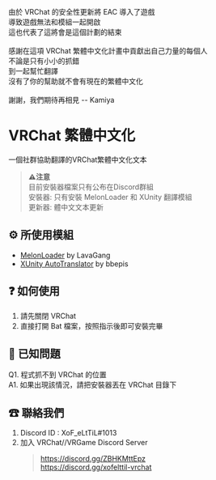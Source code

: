 由於 VRChat 的安全性更新將 EAC 導入了遊戲\
導致遊戲無法和模組一起開啟\
這也代表了這將會是這個計劃的結束\
\
感謝在這項 VRChat 繁體中文化計畫中貢獻出自己力量的每個人\
不論是只有小小的抓錯\
到一起幫忙翻譯\
沒有了你的幫助就不會有現在的繁體中文化\
\
謝謝，我們期待再相見 -- Kamiya

# VRChat 繁體中文化

一個社群協助翻譯的VRChat繁體中文化文本

> **⚠️注意**\
> 目前安裝器檔案只有公布在Discord群組\
> 安裝器: 只有安裝 MelonLoader 和 XUnity 翻譯模組\
> 更新器: 體中文文本更新

## ⚙️ 所使用模組
* [MelonLoader](https://github.com/LavaGang/MelonLoader) by LavaGang
* [XUnity AutoTranslator](https://github.com/bbepis/XUnity.AutoTranslator) by bbepis

## ❓ 如何使用
1. 請先關閉 VRChat  
2. 直接打開 Bat 檔案，按照指示後即可安裝完畢

## 🔧 已知問題
Q1. 程式抓不到 VRChat 的位置  
A1. 如果出現該情況，請把安裝器丟在 VRChat 目錄下

## ☎ 聯絡我們
1. Discord ID : XoF_eLtTiL#1013  
2. 加入 VRChat//VRGame Discord Server
   > https://discord.gg/ZBHKMttEpz \
   > https://discord.gg/xofelttil-vrchat
